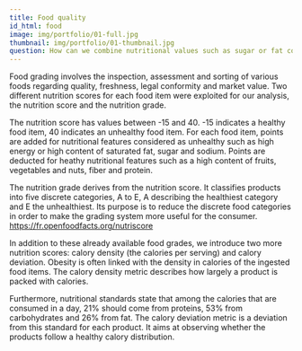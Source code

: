 ```yaml
---
title: Food quality
id_html: food
image: img/portfolio/01-full.jpg
thumbnail: img/portfolio/01-thumbnail.jpg
question: How can we combine nutritional values such as sugar or fat content, energy and nutrition score in order to acquire a metric that indicates the obesogenic level of each food item ?
---
```

Food grading involves the inspection, assessment and sorting of various foods regarding quality, freshness, legal conformity and market value. Two different nutrition scores for each food item were exploited for our analysis, the nutrition score and the nutrition grade. 

The nutrition score has values between -15 and 40. -15 indicates a healthy food item, 40 indicates an unhealthy food item. For each food item, points are added for nutritional features considered as unhealthy such as high energy or high content of saturated fat, sugar and sodium. Points are deducted for heathy nutritional features such as a high content of fruits, vegetables and nuts, fiber and protein.

The nutrition grade derives from the nutrition score. It classifies products into five discrete categories, A to E, A describing the healthiest category and E the unhealthiest. Its purpose is to reduce the discrete food categories in order to make the grading system more useful for the consumer. 
https://fr.openfoodfacts.org/nutriscore

In addition to these already available food grades, we introduce two more nutrition scores: calory density (the calories per serving) and calory deviation. Obesity is often linked with the density in calories of the ingested food items. The calory density metric describes how largely a product is packed with calories.

Furthermore, nutritional standards state that among the calories that are consumed in a day, 21% should come from proteins, 53% from carbohydrates and 26% from fat. The calory deviation metric is a deviation from this standard for each product. It aims at observing whether the products follow a healthy calory distribution.
